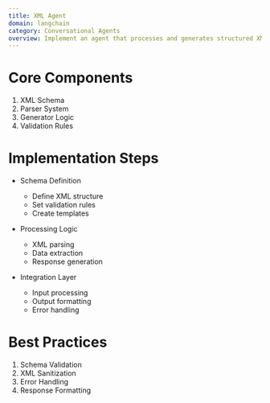 ```yaml
---
title: XML Agent
domain: langchain
category: Conversational Agents
overview: Implement an agent that processes and generates structured XML responses.
---
```


# Core Components
1. XML Schema
2. Parser System
3. Generator Logic
4. Validation Rules

# Implementation Steps
- Schema Definition
  - Define XML structure
  - Set validation rules
  - Create templates

- Processing Logic
  - XML parsing
  - Data extraction
  - Response generation

- Integration Layer
  - Input processing
  - Output formatting
  - Error handling

# Best Practices
1. Schema Validation
2. XML Sanitization
3. Error Handling
4. Response Formatting
